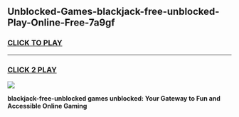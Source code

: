
## Unblocked-Games-blackjack-free-unblocked-Play-Online-Free-7a9gf
<h3>
<a href="https://premium76.site?title=blackjack-free-unblocked&ref=26A">CLICK TO PLAY</a></h3>
<hr>

<h3>
<a href="https://premium76.site?title=blackjack-free-unblocked&ref=26A">CLICK 2 PLAY</a>
  
</h3>

<a href="https://premium76.site?title=blackjack-free-unblocked&ref=26A"><img src="https://clearcache.store/games.png"></a>


**blackjack-free-unblocked games unblocked: Your Gateway to Fun and Accessible Online Gaming**
